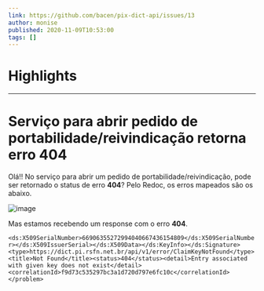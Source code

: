 ```yaml
---
link: https://github.com/bacen/pix-dict-api/issues/13
author: monise
published: 2020-11-09T10:53:00
tags: []
---
```

# Highlights


---
# Serviço para abrir pedido de portabilidade/reivindicação retorna erro 404
Olá!! No serviço para abrir um pedido de portabilidade/reivindicação, pode ser retornado o status de erro **404**? Pelo Redoc, os erros mapeados são os abaixo.

![image](https://user-images.githubusercontent.com/5355541/98549540-ae901f00-2279-11eb-9864-8f9a328832ae.png)

Mas estamos recebendo um response com o erro **404**.

`<ds:X509SerialNumber>66906355272994040667436154809</ds:X509SerialNumber></ds:X509IssuerSerial></ds:X509Data></ds:KeyInfo></ds:Signature><type>https://dict.pi.rsfn.net.br/api/v1/error/ClaimKeyNotFound</type><title>Not Found</title><status>404</status><detail>Entry associated with given key does not exist</detail><correlationId>f9d73c535297bc3a1d720d797e6fc10c</correlationId></problem>`